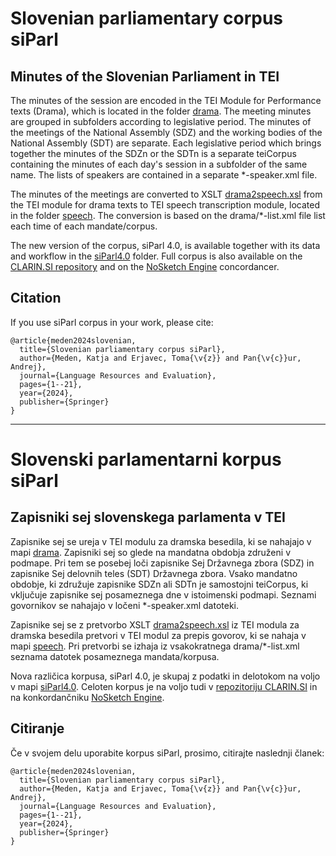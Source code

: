 # Slovenian parliamentary corpus siParl                                                                                                                                                                    
## Minutes of the Slovenian Parliament in TEI


The minutes of the session are encoded in the TEI Module for Performance texts (Drama), which is located in the folder [drama](drama).
The meeting minutes are grouped in subfolders according to legislative period.
The minutes of the meetings of the National Assembly (SDZ) and the working bodies of the National Assembly (SDT) are separate.
Each legislative period which brings together the minutes of the SDZn or the SDTn is a separate teiCorpus containing the minutes of each day's session in a subfolder of the same name.
The lists of speakers are contained in a separate *-speaker.xml file.                                                                                                                        
                                                                                                                                                       
The minutes of the meetings are converted to XSLT [drama2speech.xsl](drama2speech.xsl) from the TEI module for drama texts to TEI speech transcription module, located in the folder [speech](speech).
The conversion is based on the drama/*-list.xml file list each time of each mandate/corpus.

The new version of the corpus, siParl 4.0, is available together with its data and workflow in the [siParl4.0](siParl4.0) folder.
Full corpus is also available on the [CLARIN.SI repository](http://hdl.handle.net/11356/1936) and on the [NoSketch Engine](https://www.clarin.si/ske/#dashboard?corpname=siparl40) concordancer.

## Citation

If you use siParl corpus in your work, please cite:

```
@article{meden2024slovenian,
  title={Slovenian parliamentary corpus siParl},
  author={Meden, Katja and Erjavec, Toma{\v{z}} and Pan{\v{c}}ur, Andrej},
  journal={Language Resources and Evaluation},
  pages={1--21},
  year={2024},
  publisher={Springer}
}
```

--------         

# Slovenski parlamentarni korpus siParl

## Zapisniki sej slovenskega parlamenta v TEI

Zapisnike sej se ureja v TEI modulu za dramska besedila, ki se nahajajo v mapi [drama](drama).
Zapisniki sej so glede na mandatna obdobja združeni v podmape. Pri tem se posebej loči zapisnike Sej Državnega zbora (SDZ) in zapisnike Sej delovnih teles (SDT) Državnega zbora.
Vsako mandatno obdobje, ki združuje zapisnike SDZn ali SDTn je samostojni teiCorpus, ki vključuje
zapisnike sej posameznega dne v istoimenski podmapi.
Seznami govornikov se nahajajo v ločeni *-speaker.xml datoteki.

Zapisnike sej se z pretvorbo XSLT [drama2speech.xsl](drama2speech.xsl) iz TEI modula za dramska besedila pretvori v TEI modul za prepis govorov, ki se nahaja v mapi [speech](speech). 
Pri pretvorbi se izhaja iz vsakokratnega drama/*-list.xml seznama datotek posameznega mandata/korpusa.

Nova različica korpusa, siParl 4.0, je skupaj z podatki in delotokom na voljo v mapi [siParl4.0](siParl4.0).
Celoten korpus je na voljo tudi v [repozitoriju CLARIN.SI](http://hdl.handle.net/11356/1936) in na konkordančniku [NoSketch Engine](https://www.clarin.si/ske/#dashboard?corpname=siparl40).

## Citiranje

Če v svojem delu uporabite korpus siParl, prosimo, citirajte naslednji članek:

```
@article{meden2024slovenian,
  title={Slovenian parliamentary corpus siParl},
  author={Meden, Katja and Erjavec, Toma{\v{z}} and Pan{\v{c}}ur, Andrej},
  journal={Language Resources and Evaluation},
  pages={1--21},
  year={2024},
  publisher={Springer}
}
```
